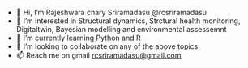 - 👋 Hi, I’m Rajeshwara chary Sriramadasu @rcsriramadasu
- 👀 I’m interested in Structural dynamics, Strctural health monitoring, Digitaltwin, Bayesian modelling and environmental assessemnt
- 🌱 I’m currently learning Python and R
- 💞️ I’m looking to collaborate on any of the above topics
- 📫 Reach me on gmail rcsriramadasu@gmail.com

<!---
rcsriramadasu/rcsriramadasu is a ✨ special ✨ repository because its `README.md` (this file) appears on your GitHub profile.
You can click the Preview link to take a look at your changes.
--->
